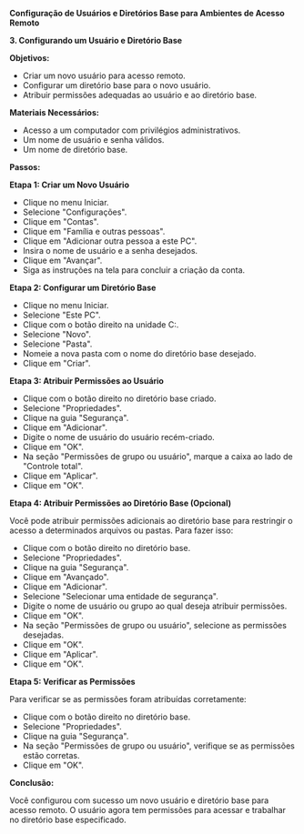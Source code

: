 **Configuração de Usuários e Diretórios Base para Ambientes de Acesso Remoto**

**3. Configurando um Usuário e Diretório Base**

**Objetivos:**

* Criar um novo usuário para acesso remoto.
* Configurar um diretório base para o novo usuário.
* Atribuir permissões adequadas ao usuário e ao diretório base.

**Materiais Necessários:**

* Acesso a um computador com privilégios administrativos.
* Um nome de usuário e senha válidos.
* Um nome de diretório base.

**Passos:**

**Etapa 1: Criar um Novo Usuário**

* Clique no menu Iniciar.
* Selecione "Configurações".
* Clique em "Contas".
* Clique em "Família e outras pessoas".
* Clique em "Adicionar outra pessoa a este PC".
* Insira o nome de usuário e a senha desejados.
* Clique em "Avançar".
* Siga as instruções na tela para concluir a criação da conta.

**Etapa 2: Configurar um Diretório Base**

* Clique no menu Iniciar.
* Selecione "Este PC".
* Clique com o botão direito na unidade C:.
* Selecione "Novo".
* Selecione "Pasta".
* Nomeie a nova pasta com o nome do diretório base desejado.
* Clique em "Criar".

**Etapa 3: Atribuir Permissões ao Usuário**

* Clique com o botão direito no diretório base criado.
* Selecione "Propriedades".
* Clique na guia "Segurança".
* Clique em "Adicionar".
* Digite o nome de usuário do usuário recém-criado.
* Clique em "OK".
* Na seção "Permissões de grupo ou usuário", marque a caixa ao lado de "Controle total".
* Clique em "Aplicar".
* Clique em "OK".

**Etapa 4: Atribuir Permissões ao Diretório Base (Opcional)**

Você pode atribuir permissões adicionais ao diretório base para restringir o acesso a determinados arquivos ou pastas. Para fazer isso:

* Clique com o botão direito no diretório base.
* Selecione "Propriedades".
* Clique na guia "Segurança".
* Clique em "Avançado".
* Clique em "Adicionar".
* Selecione "Selecionar uma entidade de segurança".
* Digite o nome de usuário ou grupo ao qual deseja atribuir permissões.
* Clique em "OK".
* Na seção "Permissões de grupo ou usuário", selecione as permissões desejadas.
* Clique em "OK".
* Clique em "Aplicar".
* Clique em "OK".

**Etapa 5: Verificar as Permissões**

Para verificar se as permissões foram atribuídas corretamente:

* Clique com o botão direito no diretório base.
* Selecione "Propriedades".
* Clique na guia "Segurança".
* Na seção "Permissões de grupo ou usuário", verifique se as permissões estão corretas.
* Clique em "OK".

**Conclusão:**

Você configurou com sucesso um novo usuário e diretório base para acesso remoto. O usuário agora tem permissões para acessar e trabalhar no diretório base especificado.